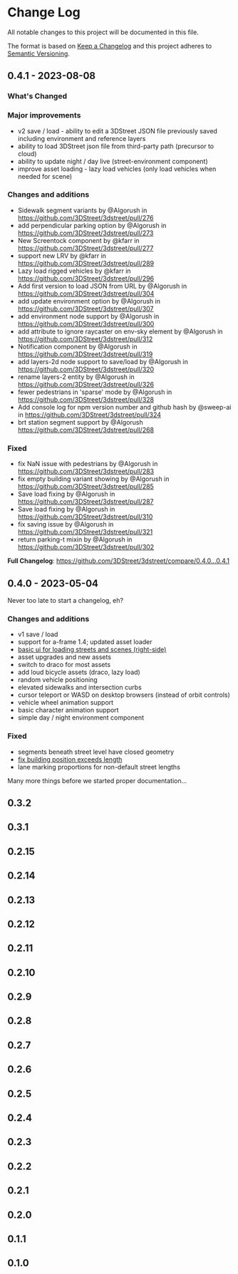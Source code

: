 
# Change Log
All notable changes to this project will be documented in this file.
 
The format is based on [Keep a Changelog](http://keepachangelog.com/)
and this project adheres to [Semantic Versioning](http://semver.org/).
 
## 0.4.1 - 2023-08-08

### What's Changed

### Major improvements
* v2 save / load - ability to edit a 3DStreet JSON file previously saved including environment and reference layers
* ability to load 3DStreet json file from third-party path (precursor to cloud)
* ability to update night / day live (street-environment component)
* improve asset loading - lazy load vehicles (only load vehicles when needed for scene)

### Changes and additions
* Sidewalk segment variants by @Algorush in https://github.com/3DStreet/3dstreet/pull/276
* add perpendicular parking option by @Algorush in https://github.com/3DStreet/3dstreet/pull/273
* New Screentock component by @kfarr in https://github.com/3DStreet/3dstreet/pull/277
* support new LRV by @kfarr in https://github.com/3DStreet/3dstreet/pull/289
* Lazy load rigged vehicles by @kfarr in https://github.com/3DStreet/3dstreet/pull/296
* Add first version to load JSON from URL by @Algorush in https://github.com/3DStreet/3dstreet/pull/304
* add update environment option by @Algorush in https://github.com/3DStreet/3dstreet/pull/307
* add environment node support by @Algorush in https://github.com/3DStreet/3dstreet/pull/300
* add attribute to ignore raycaster on env-sky element by @Algorush in https://github.com/3DStreet/3dstreet/pull/312
* Notification component by @Algorush in https://github.com/3DStreet/3dstreet/pull/319
* add layers-2d node support to save/load by @Algorush in https://github.com/3DStreet/3dstreet/pull/320
* rename layers-2 entity by @Algorush in https://github.com/3DStreet/3dstreet/pull/326
* fewer pedestrians in 'sparse' mode by @Algorush in https://github.com/3DStreet/3dstreet/pull/328
* Add console log for npm version number and github hash by @sweep-ai in https://github.com/3DStreet/3dstreet/pull/324
* brt station segment support by @Algorush https://github.com/3DStreet/3dstreet/pull/268

### Fixed
* fix NaN issue with pedestrians by @Algorush in https://github.com/3DStreet/3dstreet/pull/283
* fix empty building variant showing by @Algorush in https://github.com/3DStreet/3dstreet/pull/285
* Save load fixing by @Algorush in https://github.com/3DStreet/3dstreet/pull/287
* Save load fixing by @Algorush in https://github.com/3DStreet/3dstreet/pull/310
* fix saving issue by @Algorush in https://github.com/3DStreet/3dstreet/pull/321
* return parking-t mixin by @Algorush in https://github.com/3DStreet/3dstreet/pull/302

**Full Changelog**: https://github.com/3DStreet/3dstreet/compare/0.4.0...0.4.1

## 0.4.0 - 2023-05-04

Never too late to start a changelog, eh?

### Changes and additions
* v1 save / load
* support for a-frame 1.4; updated asset loader
* [basic ui for loading streets and scenes (right-side)](https://github.com/3DStreet/3dstreet/pull/219)
* asset upgrades and new assets
* switch to draco for most assets
* add loud bicycle assets (draco, lazy load)
* random vehicle positioning
* elevated sidewalks and intersection curbs
* cursor teleport or WASD on desktop browsers (instead of orbit controls)
* vehicle wheel animation support
* basic character animation support
* simple day / night environment component

### Fixed
* segments beneath street level have closed geometry
* [fix building position exceeds length](https://github.com/3DStreet/3dstreet/pull/208)
* lane marking proportions for non-default street lengths

Many more things before we started proper documentation...

## 0.3.2

## 0.3.1

## 0.2.15

## 0.2.14

## 0.2.13

## 0.2.12

## 0.2.11

## 0.2.10

## 0.2.9

## 0.2.8

## 0.2.7

## 0.2.6

## 0.2.5

## 0.2.4

## 0.2.3

## 0.2.2

## 0.2.1

## 0.2.0

## 0.1.1

## 0.1.0
